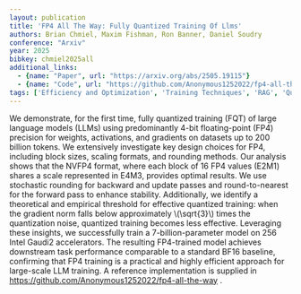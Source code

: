 ```yaml
---
layout: publication
title: 'FP4 All The Way: Fully Quantized Training Of Llms'
authors: Brian Chmiel, Maxim Fishman, Ron Banner, Daniel Soudry
conference: "Arxiv"
year: 2025
bibkey: chmiel2025all
additional_links:
  - {name: "Paper", url: "https://arxiv.org/abs/2505.19115"}
  - {name: "Code", url: "https://github.com/Anonymous1252022/fp4-all-the-way"}
tags: ['Efficiency and Optimization', 'Training Techniques', 'RAG', 'Quantization', 'Has Code']
---
```

We demonstrate, for the first time, fully quantized training (FQT) of large language models (LLMs) using predominantly 4-bit floating-point (FP4) precision for weights, activations, and gradients on datasets up to 200 billion tokens. We extensively investigate key design choices for FP4, including block sizes, scaling formats, and rounding methods. Our analysis shows that the NVFP4 format, where each block of 16 FP4 values (E2M1) shares a scale represented in E4M3, provides optimal results. We use stochastic rounding for backward and update passes and round-to-nearest for the forward pass to enhance stability. Additionally, we identify a theoretical and empirical threshold for effective quantized training: when the gradient norm falls below approximately \\(\sqrt\{3\}\\) times the quantization noise, quantized training becomes less effective. Leveraging these insights, we successfully train a 7-billion-parameter model on 256 Intel Gaudi2 accelerators. The resulting FP4-trained model achieves downstream task performance comparable to a standard BF16 baseline, confirming that FP4 training is a practical and highly efficient approach for large-scale LLM training. A reference implementation is supplied in https://github.com/Anonymous1252022/fp4-all-the-way .
